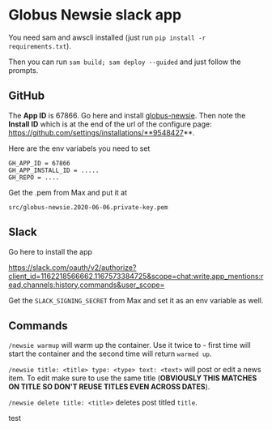 # Globus Newsie slack app


You need sam and awscli installed (just run `pip install -r requirements.txt`).

Then you can run `sam build; sam deploy --guided` and just follow the prompts.

## GitHub

The **App ID** is 67866.
Go here and install [globus-newsie](https://github.com/apps/globus-newsie). 
Then note the **Install ID** which is at the end of the url of the configure page: https://github.com/settings/installations/**9548427**.

Here are the env variabels you need to set

```
GH_APP_ID = 67866
GH_APP_INSTALL_ID = .....
GH_REPO = ....
```

Get the .pem from Max and put it at 

`src/globus-newsie.2020-06-06.private-key.pem`

## Slack

Go here to install the app

https://slack.com/oauth/v2/authorize?client_id=1162218566662.1167573384725&scope=chat:write,app_mentions:read,channels:history,commands&user_scope=

Get the `SLACK_SIGNING_SECRET` from Max and set it as an env variable as well.


## Commands

`/newsie warmup` will warm up the container. Use it twice to - first time will start the container and the second time will return `warmed up`.

`/newsie title: <title> type: <type> text: <text>` will post or edit a news item. To edit make sure to use the same title (**OBVIOUSLY THIS MATCHES ON TITLE SO DON'T REUSE TITLES EVEN ACROSS DATES**).

`/newsie delete title: <title>` deletes post titled `title`.

test
